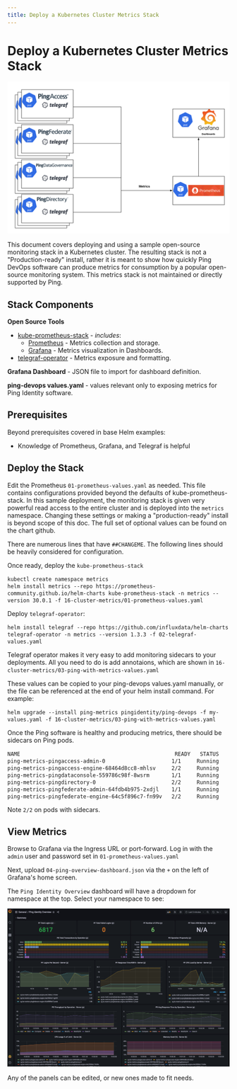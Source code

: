 ```yaml
---
title: Deploy a Kubernetes Cluster Metrics Stack
---
```


# Deploy a Kubernetes Cluster Metrics Stack

![](../images/cluster-metrics-stack.png)

This document covers deploying and using a sample open-source monitoring stack in a Kubernetes cluster. The resulting stack is not a "Production-ready" install, rather it is meant to show how quickly Ping DevOps software can produce metrics for consumption by a popular open-source monitoring system. This metrics stack is not maintained or directly supported by Ping.

## Stack Components

**Open Source Tools**

- [kube-prometheus-stack](https://github.com/prometheus-community/helm-charts/tree/main/charts/kube-prometheus-stack) - _includes_:
  - [Prometheus](https://prometheus.io/) - Metrics collection and storage.
  - [Grafana](https://grafana.com/) - Metrics visualization in Dashboards.
- [telegraf-operator](https://github.com/influxdata/helm-charts/tree/master/charts/telegraf-operator) - Metrics exposure and formatting.

**Grafana Dashboard** - JSON file to import for dashboard definition.

**ping-devops values.yaml** - values relevant only to exposing metrics for Ping Identity software.

## Prerequisites

Beyond prerequisites covered in base Helm examples:

- Knowledge of Prometheus, Grafana, and Telegraf is helpful

## Deploy the Stack

Edit the Prometheus `01-prometheus-values.yaml` as needed. This file contains configurations provided beyond the defaults of kube-prometheus-stack. In this sample deployment, the monitoring stack is given very powerful read access to the entire cluster and is deployed into the `metrics` namespace. Changing these settings or making a "production-ready" install is beyond scope of this doc. The full set of optional values can be found on the chart github.

There are numerous lines that have `##CHANGEME`. The following lines should be heavily considered for configuration.

Once ready, deploy the `kube-prometheus-stack`

```
kubectl create namespace metrics
helm install metrics --repo https://prometheus-community.github.io/helm-charts kube-prometheus-stack -n metrics --version 30.0.1 -f 16-cluster-metrics/01-prometheus-values.yaml
```

Deploy `telegraf-operator`:

```
helm install telegraf --repo https://github.com/influxdata/helm-charts telegraf-operator -n metrics --version 1.3.3 -f 02-telegraf-values.yaml
```

Telegraf operator makes it very easy to add monitoring sidecars to your deployments. All you need to do is add annotaions, which are shown in `16-cluster-metrics/03-ping-with-metrics-values.yaml`

These values can be copied to your ping-devops values.yaml manually, or the file can be referenced at the end of your helm install command. For example:

```
helm upgrade --install ping-metrics pingidentity/ping-devops -f my-values.yaml -f 16-cluster-metrics/03-ping-with-metrics-values.yaml
```

Once the Ping software is healthy and producing metrics, there should be sidecars on Ping pods.

```
NAME                                                 READY   STATUS
ping-metrics-pingaccess-admin-0                     1/1     Running
ping-metrics-pingaccess-engine-68464d8cc8-mhlsv     2/2     Running
ping-metrics-pingdataconsole-559786c98f-8wsrm       1/1     Running
ping-metrics-pingdirectory-0                        2/2     Running
ping-metrics-pingfederate-admin-64fdb4b975-2xdjl    1/1     Running
ping-metrics-pingfederate-engine-64c5f896c7-fn99v   2/2     Running
```

Note `2/2` on pods with sidecars.

## View Metrics

Browse to Grafana via the Ingress URL or port-forward.
Log in with the `admin` user and password set in `01-prometheus-values.yaml`

Next, upload `04-ping-overview-dashboard.json` via the `+` on the left of Grafana's home screen.

The `Ping Identity Overview` dashboard will have a dropdown for namespace at the top. Select your namespace to see:

![](../images/cluster-metrics-dashboard.png)

Any of the panels can be edited, or new ones made to fit needs.
